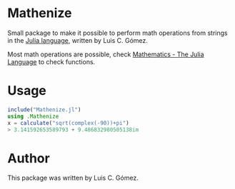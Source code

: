 # Mathenize

Small package to make it possible to perform math operations
from strings in the [Julia language](http://julialang.org/),
written by Luis C. Gómez.

Most math operations are possible, check [Mathematics - The Julia Language](https://docs.julialang.org/en/v1/base/math/#Mathematical-Functions) to check functions.

# Usage

```julia
include("Mathenize.jl")
using .Mathenize
x = calculate("sqrt(complex(-90))+pi")
> 3.141592653589793 + 9.486832980505138im
```

# Author
This package was written by Luis C. Gómez.
